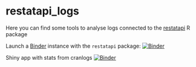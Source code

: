 # restatapi_logs

Here you can find some tools to analyse logs connected to the [restatapi](https://eurostat.github.io/restatapi/) R package


Launch a [Binder](https://mybinder.org/) instance with the `restatapi` package: [![Binder](https://mybinder.org/badge_logo.svg)](https://mybinder.org/v2/gh/mmatyi/restatapi_logs/HEAD)

Shiny app with stats from cranlogs [![Binder](https://mybinder.org/badge_logo.svg)](http://mybinder.org/v2/gh/mmatyi/restatapi_logs/HEAD?urlpath=shiny/ShinyApps/cran_stat/)
